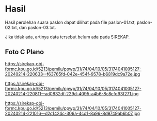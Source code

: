 # Hasil

Hasil perolehan suara paslon dapat dilihat pada file paslon-01.txt, paslon-02.txt, dan paslon-03.txt.

Jika tidak ada, artinya data tersebut belum ada pada SIREKAP.

## Foto C Plano

https://sirekap-obj-formc.kpu.go.id/5213/pemilu/ppwp/31/74/04/10/05/3174041005127-20240214-220633--f63765fd-042e-454f-9578-b6819dc9a72e.jpg

https://sirekap-obj-formc.kpu.go.id/5213/pemilu/ppwp/31/74/04/10/05/3174041005127-20240214-220811--ad0832df-229d-4095-a4b6-8c8cfd93f271.jpg

https://sirekap-obj-formc.kpu.go.id/5213/pemilu/ppwp/31/74/04/10/05/3174041005127-20240214-221016--d2c1424c-309a-4cd1-8a96-8d9749ab6b07.jpg
